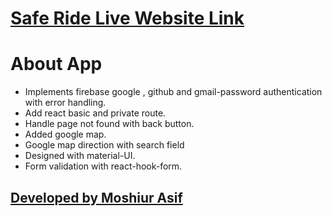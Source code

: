 <h1><a href="">Safe Ride Live Website Link</a></h1>
<h1>About App</h1>
<ul>
<li>Implements firebase google , github and gmail-password authentication with error handling.</li>
<li>Add react basic and private route.</li>
<li>Handle page not found with back button.</li>
<li>Added google map.</li>
<li>Google map direction with search field</li>
<li>Designed with material-UI.</li>
<li>Form validation with react-hook-form.</li>
</ul>

<h2><a href="https://www.facebook.com/moshiurasifmd">Developed by Moshiur Asif</a></h2>
